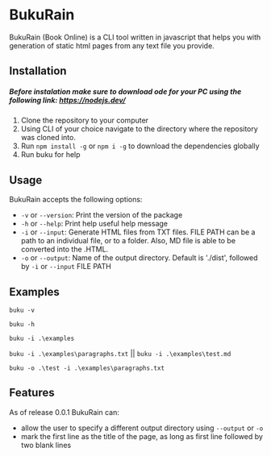 # BukuRain

BukuRain (Book Online) is a CLI tool written in javascript that helps you with generation of static html pages from any text file you provide.

## Installation

##### Before instalation make sure to download ode for your PC using the following link: https://nodejs.dev/

1. Clone the repository to your computer
2. Using CLI of your choice navigate to the directory where the repository was cloned into.
3. Run `npm install -g` or `npm i -g` to download the dependencies globally
4. Run buku for help

## Usage

BukuRain accepts the following options:

- `-v` or `--version`: Print the version of the package
- `-h` or `--help`: Print help useful help message
- `-i` or `--input`: Generate HTML files from TXT files. FILE PATH can be a path to an individual file, or to a folder. Also, MD file is able to be converted into the .HTML.
- `-o` or `--output`: Name of the output directory. Default is './dist', followed by `-i` or `--input` FILE PATH

## Examples

`buku -v`

`buku -h`

`buku -i .\examples`

`buku -i .\examples\paragraphs.txt` || `buku -i .\examples\test.md`

`buku -o .\test -i .\examples\paragraphs.txt`

## Features

As of release 0.0.1 BukuRain can:

- allow the user to specify a different output directory using `--output` or `-o`
- mark the first line as the title of the page, as long as first line followed by two blank lines
